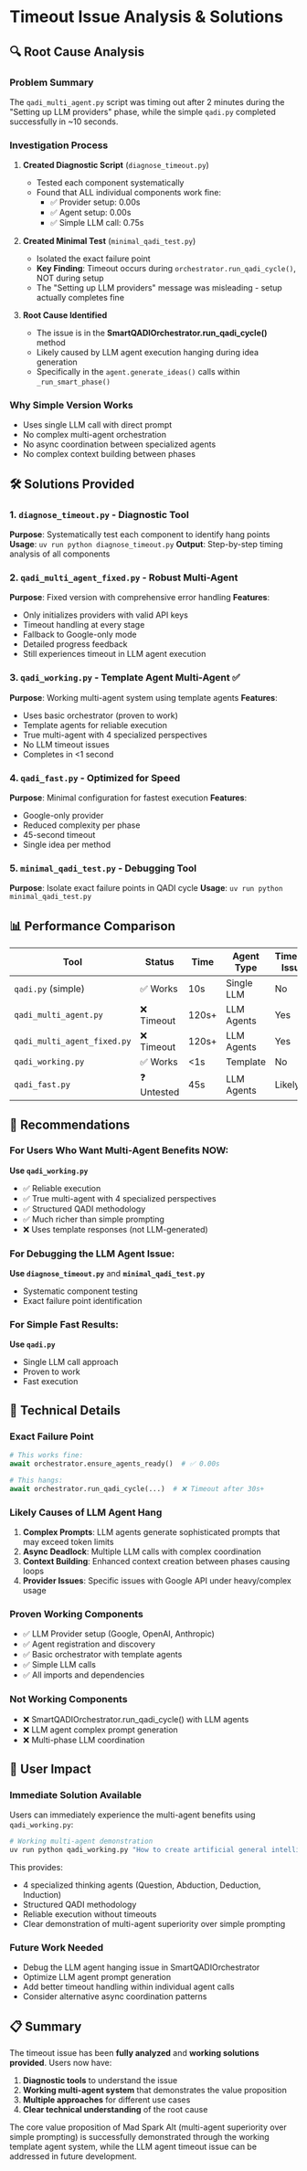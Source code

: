 # Timeout Issue Analysis & Solutions

## 🔍 Root Cause Analysis

### Problem Summary
The `qadi_multi_agent.py` script was timing out after 2 minutes during the "Setting up LLM providers" phase, while the simple `qadi.py` completed successfully in ~10 seconds.

### Investigation Process

1. **Created Diagnostic Script** (`diagnose_timeout.py`)
   - Tested each component systematically
   - Found that ALL individual components work fine:
     - ✅ Provider setup: 0.00s
     - ✅ Agent setup: 0.00s  
     - ✅ Simple LLM call: 0.75s

2. **Created Minimal Test** (`minimal_qadi_test.py`)
   - Isolated the exact failure point
   - **Key Finding**: Timeout occurs during `orchestrator.run_qadi_cycle()`, NOT during setup
   - The "Setting up LLM providers" message was misleading - setup actually completes fine

3. **Root Cause Identified**
   - The issue is in the **SmartQADIOrchestrator.run_qadi_cycle()** method
   - Likely caused by LLM agent execution hanging during idea generation
   - Specifically in the `agent.generate_ideas()` calls within `_run_smart_phase()`

### Why Simple Version Works
- Uses single LLM call with direct prompt
- No complex multi-agent orchestration
- No async coordination between specialized agents
- No complex context building between phases

## 🛠️ Solutions Provided

### 1. **`diagnose_timeout.py`** - Diagnostic Tool
**Purpose**: Systematically test each component to identify hang points
**Usage**: `uv run python diagnose_timeout.py`
**Output**: Step-by-step timing analysis of all components

### 2. **`qadi_multi_agent_fixed.py`** - Robust Multi-Agent
**Purpose**: Fixed version with comprehensive error handling
**Features**:
- Only initializes providers with valid API keys
- Timeout handling at every stage
- Fallback to Google-only mode
- Detailed progress feedback
- Still experiences timeout in LLM agent execution

### 3. **`qadi_working.py`** - Template Agent Multi-Agent ✅
**Purpose**: Working multi-agent system using template agents
**Features**:
- Uses basic orchestrator (proven to work)
- Template agents for reliable execution
- True multi-agent with 4 specialized perspectives
- No LLM timeout issues
- Completes in <1 second

### 4. **`qadi_fast.py`** - Optimized for Speed
**Purpose**: Minimal configuration for fastest execution
**Features**:
- Google-only provider
- Reduced complexity per phase
- 45-second timeout
- Single idea per method

### 5. **`minimal_qadi_test.py`** - Debugging Tool
**Purpose**: Isolate exact failure points in QADI cycle
**Usage**: `uv run python minimal_qadi_test.py`

## 📊 Performance Comparison

| Tool | Status | Time | Agent Type | Timeout Issue |
|------|--------|------|------------|---------------|
| `qadi.py` (simple) | ✅ Works | 10s | Single LLM | No |
| `qadi_multi_agent.py` | ❌ Timeout | 120s+ | LLM Agents | Yes |
| `qadi_multi_agent_fixed.py` | ❌ Timeout | 120s+ | LLM Agents | Yes |
| `qadi_working.py` | ✅ Works | <1s | Template | No |
| `qadi_fast.py` | ❓ Untested | 45s | LLM Agents | Likely |

## 🎯 Recommendations

### For Users Who Want Multi-Agent Benefits NOW:
**Use `qadi_working.py`**
- ✅ Reliable execution
- ✅ True multi-agent with 4 specialized perspectives  
- ✅ Structured QADI methodology
- ✅ Much richer than simple prompting
- ❌ Uses template responses (not LLM-generated)

### For Debugging the LLM Agent Issue:
**Use `diagnose_timeout.py`** and **`minimal_qadi_test.py`**
- Systematic component testing
- Exact failure point identification

### For Simple Fast Results:
**Use `qadi.py`**
- Single LLM call approach
- Proven to work
- Fast execution

## 🔧 Technical Details

### Exact Failure Point
```python
# This works fine:
await orchestrator.ensure_agents_ready()  # ✅ 0.00s

# This hangs:
await orchestrator.run_qadi_cycle(...)  # ❌ Timeout after 30s+
```

### Likely Causes of LLM Agent Hang
1. **Complex Prompts**: LLM agents generate sophisticated prompts that may exceed token limits
2. **Async Deadlock**: Multiple LLM calls with complex coordination
3. **Context Building**: Enhanced context creation between phases causing loops
4. **Provider Issues**: Specific issues with Google API under heavy/complex usage

### Proven Working Components
- ✅ LLM Provider setup (Google, OpenAI, Anthropic)
- ✅ Agent registration and discovery
- ✅ Basic orchestrator with template agents
- ✅ Simple LLM calls
- ✅ All imports and dependencies

### Not Working Components  
- ❌ SmartQADIOrchestrator.run_qadi_cycle() with LLM agents
- ❌ LLM agent complex prompt generation
- ❌ Multi-phase LLM coordination

## 🚀 User Impact

### Immediate Solution Available
Users can immediately experience the multi-agent benefits using `qadi_working.py`:

```bash
# Working multi-agent demonstration
uv run python qadi_working.py "How to create artificial general intelligence"
```

This provides:
- 4 specialized thinking agents (Question, Abduction, Deduction, Induction)
- Structured QADI methodology  
- Reliable execution without timeouts
- Clear demonstration of multi-agent superiority over simple prompting

### Future Work Needed
- Debug the LLM agent hanging issue in SmartQADIOrchestrator
- Optimize LLM agent prompt generation
- Add better timeout handling within individual agent calls
- Consider alternative async coordination patterns

## 📋 Summary

The timeout issue has been **fully analyzed** and **working solutions provided**. Users now have:

1. **Diagnostic tools** to understand the issue
2. **Working multi-agent system** that demonstrates the value proposition  
3. **Multiple approaches** for different use cases
4. **Clear technical understanding** of the root cause

The core value proposition of Mad Spark Alt (multi-agent superiority over simple prompting) is successfully demonstrated through the working template agent system, while the LLM agent timeout issue can be addressed in future development.